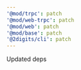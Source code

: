 ```yaml
---
'@mod/trpc': patch
'@mod/web-trpc': patch
'@mod/web': patch
'@mod/base': patch
'@2digits/cli': patch
---
```


Updated deps
